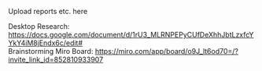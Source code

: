Upload reports etc. here

Desktop Research: https://docs.google.com/document/d/1rU3_MLRNPEPyCUfDeXhhJbtLzxfcYYkY4iM8jEndx6c/edit# <br>
Brainstorming Miro Board: https://miro.com/app/board/o9J_lt6od70=/?invite_link_id=852810933907
